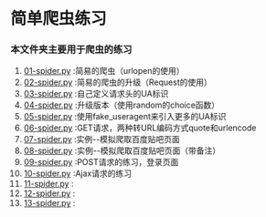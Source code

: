 # 简单爬虫练习

### 本文件夹主要用于爬虫的练习

1. [01-spider.py](01-spider.py) :简易的爬虫（urlopen的使用）
2. [02-spider.py](02-spider.py) :简易的爬虫的升级（Request的使用）
3. [03-spider.py](03-spider.py) :自己定义请求头的UA标识
4. [04-spider.py](04-spider.py) :升级版本（使用random的choice函数）
5. [05-spider.py](05-spider.py) :使用fake_useragent来引入更多的UA标识
6. [06-spider.py](06-spider.py) :GET请求，两种转URL编码方式quote和urlencode
7. [07-spider.py](07-spider.py) :实例--模拟爬取百度贴吧页面
8. [08-spider.py](08-spider.py) :实例--模拟爬取百度贴吧页面（带备注）
9. [09-spider.py](09-spider.py) :POST请求的练习，登录页面
10. [10-spider.py](10-spider.py) :Ajax请求的练习
11. [11-spider.py](11-spider.py) :
12. [12-spider.py](12-spider.py) :
13. [13-spider.py](13-spider.py) :